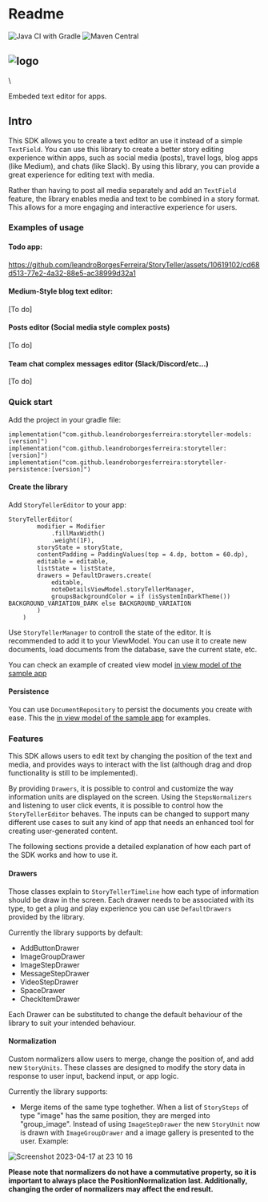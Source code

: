 
# Readme

![Java CI with Gradle](https://github.com/leandroBorgesFerreira/StoryTeller/workflows/Complete%20build/badge.svg) ![Maven Central](https://img.shields.io/maven-central/v/com.github.leandroborgesferreira/storyteller)

## ![logo](https://github.com/leandroBorgesFerreira/StoryTeller/assets/10619102/bd7172de-51f0-40a2-ba29-dea50c13e7b7)

\


Embeded text editor for apps.

## Intro

This SDK allows you to create a text editor an use it instead of a simple `TextField`. You can use this library to create a better story editing experience within apps, such as social media (posts), travel logs, blog apps (like Medium), and chats (like Slack). By using this library, you can provide a great experience for editing text with media.

Rather than having to post all media separately and add an `TextField` feature, the library enables media and text to be combined in a story format. This allows for a more engaging and interactive experience for users.

### Examples of usage

#### Todo app:

https://github.com/leandroBorgesFerreira/StoryTeller/assets/10619102/cd68d513-77e2-4a32-88e5-ac38999d32a1

#### Medium-Style blog text editor:

\[To do]

#### Posts editor (Social media style complex posts)

\[To do]

#### Team chat complex messages editor (Slack/Discord/etc...)

\[To do]

### Quick start

Add the project in your gradle file:

```
implementation("com.github.leandroborgesferreira:storyteller-models:[version]")
implementation("com.github.leandroborgesferreira:storyteller:[version]")
implementation("com.github.leandroborgesferreira:storyteller-persistence:[version]")
```

#### Create the library

Add `StoryTellerEditor` to your app:

```
StoryTellerEditor(
        modifier = Modifier
            .fillMaxWidth()
            .weight(1F),
        storyState = storyState,
        contentPadding = PaddingValues(top = 4.dp, bottom = 60.dp),
        editable = editable,
        listState = listState,
        drawers = DefaultDrawers.create(
            editable,
            noteDetailsViewModel.storyTellerManager,
            groupsBackgroundColor = if (isSystemInDarkTheme()) BACKGROUND_VARIATION_DARK else BACKGROUND_VARIATION
        )
    )
```

Use `StoryTellerManager` to controll the state of the editor. It is recommended to add it to your ViewModel. You can use it to create new documents, load documents from the database, save the current state, etc.

You can check an example of created view model [in view model of the sample app](app\_sample/src/main/java/br/com/leandroferreira/app\_sample/screens/note/NoteDetailsViewModel.kt)

#### Persistence

You can use `DocumentRepository` to persist the documents you create with ease. This the [in view model of the sample app](app\_sample/src/main/java/br/com/leandroferreira/app\_sample/screens/note/NoteDetailsViewModel.kt) for examples.

### Features

This SDK allows users to edit text by changing the position of the text and media, and provides ways to interact with the list (although drag and drop functionality is still to be implemented).

By providing `Drawers`, it is possible to control and customize the way information units are displayed on the screen. Using the `StepsNormalizers` and listening to user click events, it is possible to control how the `StoryTellerEditor` behaves. The inputs can be changed to support many different use cases to suit any kind of app that needs an enhanced tool for creating user-generated content.

The following sections provide a detailed explanation of how each part of the SDK works and how to use it.

#### Drawers

Those classes explain to `StoryTellerTimeline` how each type of information should be draw in the screen. Each drawer needs to be associated with its type, to get a plug and play experience you can use `DefaultDrawers` provided by the library.

Currently the library supports by default:

* AddButtonDrawer
* ImageGroupDrawer
* ImageStepDrawer
* MessageStepDrawer
* VideoStepDrawer
* SpaceDrawer
* CheckItemDrawer

Each Drawer can be substituted to change the default behaviour of the library to suit your intended behaviour.

#### Normalization

Custom normalizers allow users to merge, change the position of, and add new `StoryUnits`. These classes are designed to modify the story data in response to user input, backend input, or app logic.

Currently the library supports:

* Merge items of the same type toghether. When a list of `StorySteps` of type "image" has the same position, they are merged into "group\_image". Instead of using `ImageStepDrawer` the new `StoryUnit` now is drawn with `ImageGroupDrawer` and a image gallery is presented to the user. Example:

![Screenshot 2023-04-17 at 23 10 16](https://user-images.githubusercontent.com/10619102/232611555-32ed2125-2622-4f69-8fde-e140751dbb2c.png)

**Please note that normalizers do not have a commutative property, so it is important to always place the PositionNormalization last. Additionally, changing the order of normalizers may affect the end result.**
